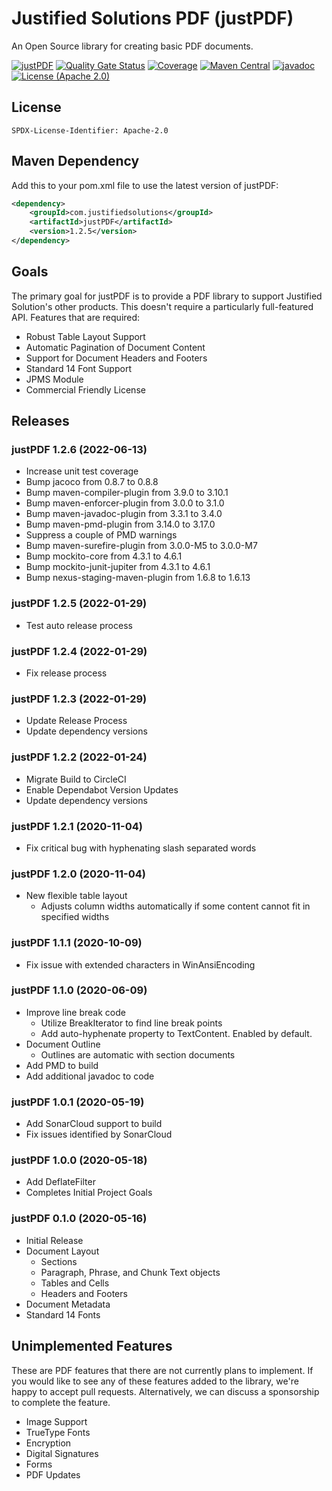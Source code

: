 # Justified Solutions PDF (justPDF)
An Open Source library for creating basic PDF documents.

[![justPDF](https://circleci.com/gh/justifiedsolutions/justPDF.svg?style=shield)](https://app.circleci.com/pipelines/github/justifiedsolutions/justPDF?branch=main)
[![Quality Gate Status](https://sonarcloud.io/api/project_badges/measure?project=com.justifiedsolutions%3AjustPDF&metric=alert_status)](https://sonarcloud.io/dashboard?id=com.justifiedsolutions%3AjustPDF)
[![Coverage](https://sonarcloud.io/api/project_badges/measure?project=com.justifiedsolutions%3AjustPDF&metric=coverage)](https://sonarcloud.io/dashboard?id=com.justifiedsolutions%3AjustPDF)
[![Maven Central](https://img.shields.io/maven-central/v/com.justifiedsolutions/justPDF?color=green)](https://maven-badges.herokuapp.com/maven-central/com.justifiedsolutions/justPDF)
[![javadoc](https://javadoc.io/badge2/com.justifiedsolutions/justPDF/javadoc.svg)](https://javadoc.io/doc/com.justifiedsolutions/justPDF)
[![License (Apache 2.0)](https://img.shields.io/badge/license-Apache%202.0-blue)](http://www.apache.org/licenses/LICENSE-2.0.txt)

## License
`SPDX-License-Identifier: Apache-2.0`

## Maven Dependency
Add this to your pom.xml file to use the latest version of justPDF:
```xml
<dependency>
    <groupId>com.justifiedsolutions</groupId>
    <artifactId>justPDF</artifactId>
    <version>1.2.5</version>
</dependency>
```

## Goals
The primary goal for justPDF is to provide a PDF library to support Justified Solution's other products. This doesn't require a particularly full-featured API. Features that are required:

* Robust Table Layout Support
* Automatic Pagination of Document Content
* Support for Document Headers and Footers
* Standard 14 Font Support
* JPMS Module
* Commercial Friendly License

## Releases

### justPDF 1.2.6 (2022-06-13)

* Increase unit test coverage
* Bump jacoco from 0.8.7 to 0.8.8
* Bump maven-compiler-plugin from 3.9.0 to 3.10.1
* Bump maven-enforcer-plugin from 3.0.0 to 3.1.0
* Bump maven-javadoc-plugin from 3.3.1 to 3.4.0
* Bump maven-pmd-plugin from 3.14.0 to 3.17.0
* Suppress a couple of PMD warnings
* Bump maven-surefire-plugin from 3.0.0-M5 to 3.0.0-M7
* Bump mockito-core from 4.3.1 to 4.6.1
* Bump mockito-junit-jupiter from 4.3.1 to 4.6.1
* Bump nexus-staging-maven-plugin from 1.6.8 to 1.6.13

### justPDF 1.2.5 (2022-01-29)

* Test auto release process

### justPDF 1.2.4 (2022-01-29)

* Fix release process

### justPDF 1.2.3 (2022-01-29)

* Update Release Process
* Update dependency versions

### justPDF 1.2.2 (2022-01-24)

* Migrate Build to CircleCI
* Enable Dependabot Version Updates
* Update dependency versions

### justPDF 1.2.1 (2020-11-04)

* Fix critical bug with hyphenating slash separated words

### justPDF 1.2.0 (2020-11-04)

* New flexible table layout
  * Adjusts column widths automatically if some content cannot fit in specified widths

### justPDF 1.1.1 (2020-10-09)

* Fix issue with extended characters in WinAnsiEncoding

### justPDF 1.1.0 (2020-06-09)

* Improve line break code
  * Utilize BreakIterator to find line break points
  * Add auto-hyphenate property to TextContent. Enabled by default.
* Document Outline
  * Outlines are automatic with section documents
* Add PMD to build
* Add additional javadoc to code

### justPDF 1.0.1 (2020-05-19)

* Add SonarCloud support to build
* Fix issues identified by SonarCloud

### justPDF 1.0.0 (2020-05-18)

* Add DeflateFilter
* Completes Initial Project Goals

### justPDF 0.1.0 (2020-05-16)

* Initial Release
* Document Layout
  * Sections
  * Paragraph, Phrase, and Chunk Text objects
  * Tables and Cells
  * Headers and Footers
* Document Metadata
* Standard 14 Fonts

## Unimplemented Features

These are PDF features that there are not currently plans to implement. If you would like to see any of these features added to the library, we're happy to accept pull requests. Alternatively, we can discuss a sponsorship to complete the feature.

* Image Support
* TrueType Fonts
* Encryption
* Digital Signatures
* Forms
* PDF Updates

